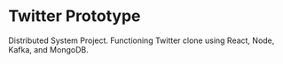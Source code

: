 
# Twitter Prototype
Distributed System Project. Functioning Twitter clone using React, Node, Kafka, and MongoDB.
